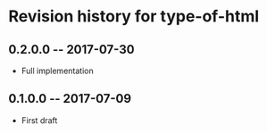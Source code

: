 # Revision history for type-of-html

## 0.2.0.0  -- 2017-07-30

* Full implementation

## 0.1.0.0  -- 2017-07-09

* First draft
